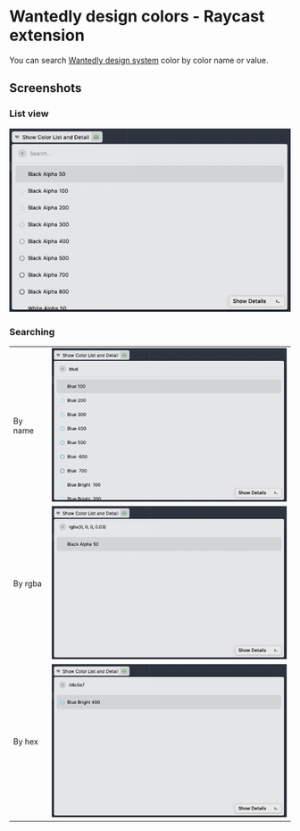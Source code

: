# Wantedly design colors - Raycast extension

You can search [Wantedly design system](https://www.figma.com/community/file/994992887565225147/Wantedly-UI-Components) color by color name or value.


## Screenshots

### List view

<img src="images/list-view.png" width="640" />

### Searching

|||
|-|-|
|By name| <img src="images/search-by-name.png" width="480"/> |
|By rgba| <img src="images/search-by-rgba.png" width="480" /> |
|By hex| <img src="images/search-by-hex.png" width="480"/> |


